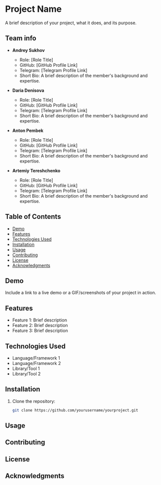 # Project Name

A brief description of your project, what it does, and its purpose.

## Team info

- **Andrey Sukhov**  
  - Role: [Role Title]  
  - GitHub: [GitHub Profile Link]  
  - Telegram: [Telegram Profile Link]  
  - Short Bio: A brief description of the member's background and expertise.

- **Daria Denisova**  
  - Role: [Role Title]  
  - GitHub: [GitHub Profile Link]  
  - Telegram: [Telegram Profile Link]
  - Short Bio: A brief description of the member's background and expertise.

- **Anton Pembek**  
  - Role: [Role Title]  
  - GitHub: [GitHub Profile Link]  
  - Telegram: [Telegram Profile Link]
  - Short Bio: A brief description of the member's background and expertise.

- **Artemiy Tereshchenko**  
  - Role: [Role Title]  
  - GitHub: [GitHub Profile Link]  
  - Telegram: [Telegram Profile Link]  
  - Short Bio: A brief description of the member's background and expertise.

## Table of Contents

- [Demo](#demo)
- [Features](#features)
- [Technologies Used](#technologies-used)
- [Installation](#installation)
- [Usage](#usage)
- [Contributing](#contributing)
- [License](#license)
- [Acknowledgments](#acknowledgments)

## Demo

Include a link to a live demo or a GIF/screenshots of your project in action.

## Features

- Feature 1: Brief description
- Feature 2: Brief description
- Feature 3: Brief description

## Technologies Used

- Language/Framework 1
- Language/Framework 2
- Library/Tool 1
- Library/Tool 2

## Installation

1. Clone the repository:

   ```bash
   git clone https://github.com/yourusername/yourproject.git
   ```

## Usage

## Contributing

## License

## Acknowledgments
